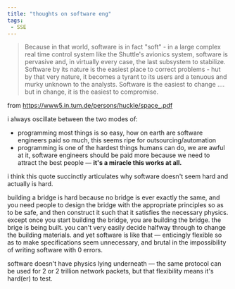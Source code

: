 ```yaml
---
title: "thoughts on software eng"
tags: 
 - SSE
---
```

> Because in that world, software is in fact "soft" - in a large complex real time control system like the Shuttle's avionics system, software is pervasive and, in virtually every case, the last subsystem to stabilize. Software by its nature is the easiest place to correct problems - hut by that very nature, it becomes a tyrant to its users ard a tenuous and murky unknown to the analysts. Software is the easiest to change .... but in change, it is the easiest to compromise.

from https://www5.in.tum.de/persons/huckle/space_.pdf

i always oscillate between the two modes of:
 - programming most things is so easy, how on earth are software engineers paid so much, this seems ripe for outsourcing/automation
 - programming is one of the hardest things humans can do, we are awful at it, software engineers should be paid more because we need to attract the best people — **it's a miracle this works at all.**

i think this quote succinctly articulates why software doesn't seem hard and actually is hard. 

building a bridge is hard because no bridge is ever exactly the same, and you need people to design the bridge with the appropriate principles so as to be safe, and then construct it such that it satisfies the necessary physics. except once you start building the bridge, you are building the bridge. the brige is being built. you can't very easily decide halfway through to change the building materials. and yet software is like that — enticingly flexible so as to make specifications seem unnecessary, and brutal in the impossibility of writing software with 0 errors.

software doesn't have physics lying underneath — the same protocol can be used for 2 or 2 trillion network packets, but that flexibility means it's hard(er) to test. 